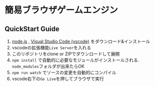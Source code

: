 # 簡易ブラウザゲームエンジン

## QuickStart Guide 
1. [node.js](https://nodejs.org/ja/) ,  [Visual Studio Code (vscode)](https://azure.microsoft.com/ja-jp/products/visual-studio-code/) をダウンロード&インストール
2. vscodeの拡張機能`Live Server`を入れる
3. このリポジトリをclone or ZIPでダウンロードして展開
4. `npm install` で自動的に必要なモジュールがインストールされる. `node_modules`フォルダが出来たらOK
5. `npm run watch` でソースの変更を自動的にコンパイル
6. vscode右下の`Go Live`を押してブラウザで実行
